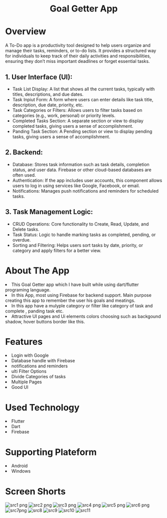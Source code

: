 <h1 align="center" >Goal Getter App</h1>
<h1>Overview</h1>
A To-Do app is a productivity tool designed to help users organize and manage their tasks, reminders, or to-do lists. It provides a structured way for individuals to keep track of their daily activities and responsibilities, ensuring they don’t miss important deadlines or forget essential tasks.

<h2>1. User Interface (UI):</h2>
<ul>
<li>Task List Display: A list that shows all the current tasks, typically with titles, descriptions, and due dates.</li>
<li>Task Inpiut Form: A form where users can enter details like task title, description, due date, priority, etc.</li>
<li>Task Categories or Filters: Allows users to filter tasks based on categories (e.g., work, personal) or priority levels.</li>
<li>Completed Tasks Section: A separate section or view to display completed tasks, giving users a sense of accomplishment.</li>
<li>Panding Task Section: A Pending section or view to display pending tasks, giving users a sense of accomplishment.</li>
  </ul>
<h2>2. Backend:</h2>
<ul>
<li>Database: Stores task information such as task details, completion status, and user data. Firebase or other cloud-based databases are often used.</li>
<li>Authentication: If the app includes user accounts, this component allows users to log in using services like Google, Facebook, or email.</li>
<li>Notifications: Manages push notifications and reminders for scheduled tasks.</li>
  </ul>
<h2>3. Task Management Logic:</h2>
<ul>
<li>CRUD Operations: Core functionality to Create, Read, Update, and Delete tasks.</li>
<li>Task Status: Logic to handle marking tasks as completed, pending, or overdue.</li>
<li>Sorting and Filtering: Helps users sort tasks by date, priority, or category and apply filters for a better view.</li>
  </ul>
<h1>About The App</h1>
<li>This Goal Getter app which I have built while using dart/flutter programing language.</li>
<li>In this App, most using Firebase for backend support. Main purpose creating this app to remember the user his goals and meatings.</li>
<li>In this app have a mulyple category or filter like category of task and complete , panding task etc.</li>
<li>Attractive UI pages and Ui elements colors choosing such as backgound shadow, hover buttons border like this.</li>
<h1>Features</h1>
<li>Login with Google</li>
<li>Database handle with Firebase</li>
<li>notifications and reminders</li>
<li>ulti Filter Options</li>
<li>Divide Categories of tasks</li>
<li>Multiple Pages</li>
<li>Good UI</li>
<h1>Used Technology</h1>
<li>Flutter</li>
<li>Dart</li>
<li>Firebase</li>
<h1>Supporting Plateform</h1>
<li>Android</li>
<li>Windows</li>

<h1>Screen Shorts</h1>

![src1 png](https://github.com/user-attachments/assets/d1a92d57-94d6-4245-b3f0-4db48709fcc6)
![src2 png](https://github.com/user-attachments/assets/b5ae0400-8b3d-4795-a925-0f1b53ba9edc)
![src3 png](https://github.com/user-attachments/assets/779d6817-cc7d-4f5f-90ed-d76eccc156b3)
![src4 png](https://github.com/user-attachments/assets/82e6a61c-34a2-443c-a402-71bb5384ed20)
![src5 png](https://github.com/user-attachments/assets/8ff943d0-8f91-4d61-890f-90764c3d8ce0)
![src6 png](https://github.com/user-attachments/assets/b05296c9-9130-4696-bc7e-9b21e26fe424)
![src7png](https://github.com/user-attachments/assets/5b85dde5-a0bc-43a9-bf2a-318a3d13dc6f)
![src8](https://github.com/user-attachments/assets/aedab9af-e3fe-4c85-8ee6-9bc4814070cf)
![src9](https://github.com/user-attachments/assets/e6d9c518-d7c0-4d20-9508-408389796310)
![src10](https://github.com/user-attachments/assets/5562b7b6-a158-4180-b7c5-8b682d0163b3)
![src11](https://github.com/user-attachments/assets/16e013ec-d85d-4e7f-8529-9ac95753d719)






